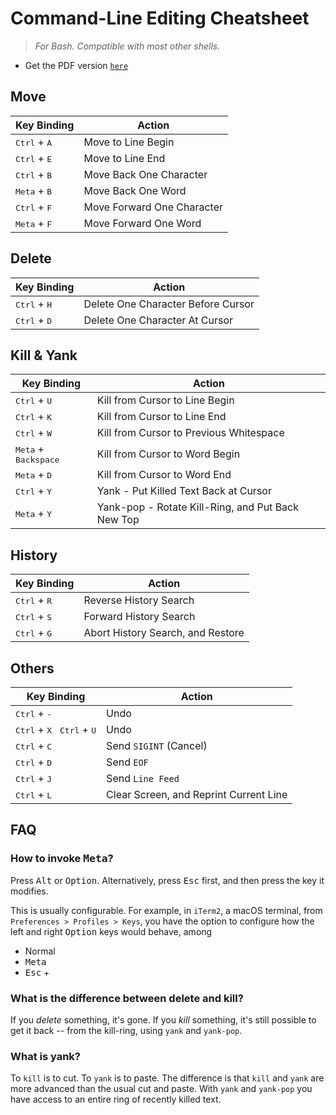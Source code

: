 # Command-Line Editing Cheatsheet

> *For Bash. Compatible with most other shells.*

- Get the PDF version [`here`](https://github.com/aafulei/command-line-editing/raw/main/command-line-editing-cheatsheet.pdf)

## Move

| Key Binding                     | Action                                           |
| ------------------------------- | ------------------------------------------------ |
| <kbd>Ctrl</kbd> + <kbd>A</kbd>  | Move to Line Begin                               |
| <kbd>Ctrl</kbd> + <kbd>E</kbd>  | Move to Line End                                 |
| <kbd>Ctrl</kbd> + <kbd>B</kbd>  | Move Back One Character                          |
| <kbd>Meta</kbd> + <kbd>B</kbd>  | Move Back One Word                               |
| <kbd>Ctrl</kbd> + <kbd>F</kbd>  | Move Forward One Character                       |
| <kbd>Meta</kbd> + <kbd>F</kbd>  | Move Forward One Word                            |

## Delete

| Key Binding                    | Action                                            |
| ------------------------------ | ------------------------------------------------- |
| <kbd>Ctrl</kbd> + <kbd>H</kbd> | Delete One Character Before Cursor                |
| <kbd>Ctrl</kbd> + <kbd>D</kbd> | Delete One Character At Cursor                    |

## Kill & Yank

| Key Binding                    | Action                                            |
| ------------------------------ | ------------------------------------------------- |
| <kbd>Ctrl</kbd> + <kbd>U</kbd> | Kill from Cursor to Line Begin                    |
| <kbd>Ctrl</kbd> + <kbd>K</kbd> | Kill from Cursor to Line End                      |
| <kbd>Ctrl</kbd> + <kbd>W</kbd> | Kill from Cursor to Previous Whitespace           |
| <kbd>Meta</kbd> + <kbd>Backspace</kbd> | Kill from Cursor to Word Begin            |
| <kbd>Meta</kbd> + <kbd>D</kbd> | Kill from Cursor to Word End                      |
| <kbd>Ctrl</kbd> + <kbd>Y</kbd> | Yank - Put Killed Text Back at Cursor             |
| <kbd>Meta</kbd> + <kbd>Y</kbd> | Yank-pop - Rotate Kill-Ring, and Put Back New Top |

## History

| Key Binding                    | Action                                            |
| ------------------------------ | ------------------------------------------------- |
| <kbd>Ctrl</kbd> + <kbd>R</kbd> | Reverse History Search                            |
| <kbd>Ctrl</kbd> + <kbd>S</kbd> | Forward History Search                            |
| <kbd>Ctrl</kbd> + <kbd>G</kbd> | Abort History Search, and Restore                 |

## Others

| Key Binding                    | Action                                            |
| ------------------------------ | ------------------------------------------------- |
| <kbd>Ctrl</kbd> + <kbd>-</kbd> | Undo                                              |
| <kbd>Ctrl</kbd> + <kbd>X</kbd> &nbsp; <kbd>Ctrl</kbd> + <kbd>U</kbd> | Undo        |
| <kbd>Ctrl</kbd> + <kbd>C</kbd> | Send `SIGINT` (Cancel)                            |
| <kbd>Ctrl</kbd> + <kbd>D</kbd> | Send `EOF`                                        |
| <kbd>Ctrl</kbd> + <kbd>J</kbd> | Send `Line Feed`                                  |
| <kbd>Ctrl</kbd> + <kbd>L</kbd> | Clear Screen, and Reprint Current Line            |

## FAQ

### How to invoke <kbd>Meta</kbd>?

Press <kbd>Alt</kbd> or <kbd>Option</kbd>. Alternatively, press <kbd>Esc</kbd> first, and then press the key it modifies.

This is usually configurable. For example, in `iTerm2`, a macOS terminal, from `Preferences > Profiles > Keys`, you have the option to configure how the left and right <kbd>Option</kbd> keys would behave, among

- Normal
- <kbd>Meta</kbd>
- <kbd>Esc</kbd> +

### What is the difference between delete and kill?

If you *delete* something, it's gone. If you *kill* something, it's still possible to get it back -- from the kill-ring, using `yank` and `yank-pop`.

### What is yank?

To `kill` is to cut. To `yank` is to paste. The difference is that `kill` and `yank` are more advanced than the usual cut and paste. With `yank` and `yank-pop` you have access to an entire ring of recently killed text.
